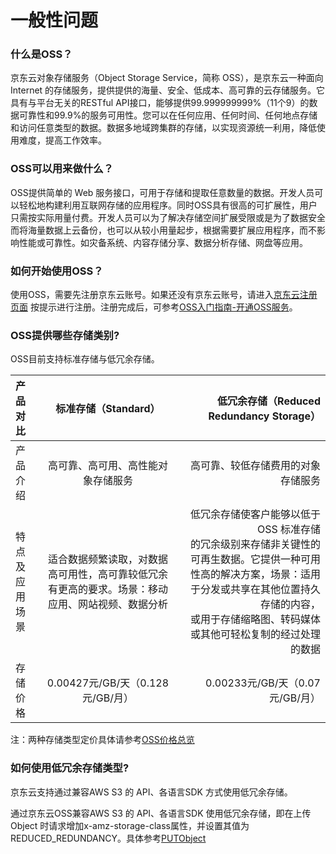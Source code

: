 
# 一般性问题

### 什么是OSS？

京东云对象存储服务（Object Storage Service，简称 OSS），是京东云一种面向 Internet 的存储服务，提供提供的海量、安全、低成本、高可靠的云存储服务。它具有与平台无关的RESTful API接口，能够提供99.999999999%（11个9）的数据可靠性和99.9%的服务可用性。您可以在任何应用、任何时间、任何地点存储和访问任意类型的数据。数据多地域跨集群的存储，以实现资源统一利用，降低使用难度，提高工作效率。

### OSS可以用来做什么？

OSS提供简单的 Web 服务接口，可用于存储和提取任意数量的数据。开发人员可以轻松地构建利用互联网存储的应用程序。同时OSS具有很高的可扩展性，用户只需按实际用量付费。开发人员可以为了解决存储空间扩展受限或是为了数据安全而将海量数据上云备份，也可以从较小用量起步，根据需要扩展应用程序，而不影响性能或可靠性。如灾备系统、内容存储分享、数据分析存储、网盘等应用。

### 如何开始使用OSS？

使用OSS，需要先注册京东云账号。如果还没有京东云账号，请进入[京东云注册页面](https://accounts.jdcloud.com/p/regPage?source=jdcloud&ReturnUrl=https%3a%2f%2fuc.jdcloud.com%2fpassport%2fcomplete%3freturnUrl%3dhttps%3a%2f%2fwww.jdcloud.com)  按提示进行注册。注册完成后，可参考[OSS入门指南-开通OSS服务](https://docs.jdcloud.com/cn/object-storage-service/sign-up-service-1)。

### OSS提供哪些存储类别?

OSS目前支持标准存储与低冗余存储。

| 产品对比 | 标准存储（Standard）| 低冗余存储（Reduced Redundancy Storage）|
| :------------- |:-------------:| -----:|
| 产品介绍 | 高可靠、高可用、高性能对象存储服务 | 高可靠、较低存储费用的对象存储服务|
| 特点及应用场景|适合数据频繁读取，对数据高可用性，高可靠较低冗余有更高的要求。场景：移动应用、网站视频、数据分析|低冗余存储使客户能够以低于OSS 标准存储<br>的冗余级别来存储非关键性的可再生数据。它提供一种可用性高的解决方案，场景：适用于分发或共享在其他位置持久存储的内容，<br>或用于存储缩略图、转码媒体或其他可轻松复制的经过处理的数据 |
| 存储价格 | 0.00427元/GB/天（0.128元/GB/月）  |0.00233元/GB/天（0.07元/GB/月） |

注：两种存储类型定价具体请参考[OSS价格总览](https://docs.jdcloud.com/cn/object-storage-service/price-overview)

### 如何使用低冗余存储类型?

京东云支持通过兼容AWS S3 的 API、各语言SDK 方式使用低冗余存储。

通过京东云OSS兼容AWS S3 的 API、各语言SDK 使用低冗余存储，即在上传Object 时请求增加x-amz-storage-class属性，并设置其值为REDUCED_REDUNDANCY。具体参考[PUTObject](https://github.com/jdcloud-cmw/oss/blob/master/S3-API-Document/Operations-on-Objects/Put-Object.md)


